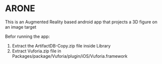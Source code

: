 # ARONE

This is an Augmented Reality based android app that projects a 3D figure on an image target

Befor running the app:
1. Extract the ArtifactDB-Copy.zip file inside Library
2. Extract Vuforia.zip file in Packages/package/Vuforia/plugin/iOS/Vuforia.framework
